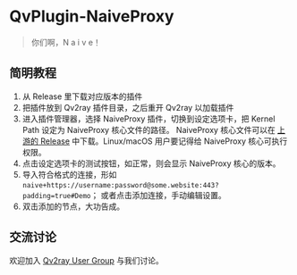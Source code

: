 # QvPlugin-NaiveProxy
> 你们啊，N a i v e！

## 简明教程
1. 从 Release 里下载对应版本的插件
2. 把插件放到 Qv2ray 插件目录，之后重开 Qv2ray 以加载插件
3. 进入插件管理器，选择 NaiveProxy 插件，切换到设定选项卡，把 Kernel Path 设定为 NaiveProxy 核心文件的路径。
   NaiveProxy 核心文件可以在 [上游的 Release](https://github.com/klzgrad/naiveproxy/releases) 中下载。Linux/macOS 用户要记得给 NaiveProxy 核心可执行权限。
4. 点击设定选项卡的测试按钮，如正常，则会显示 NaiveProxy 核心的版本。
5. 导入符合格式的连接，形如 `naive+https://username:password@some.website:443?padding=true#Demo`；
   或者点击添加连接，手动编辑设置。
6. 双击添加的节点，大功告成。

## 交流讨论
欢迎加入 [Qv2ray User Group](https://t.me/qv2ray) 与我们讨论。
